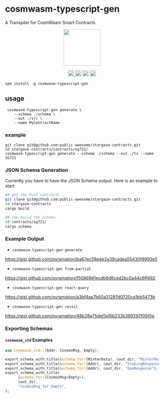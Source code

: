 # cosmwasm-typescript-gen

A Transpiler for CosmWasm Smart Contracts

<p align="center">
  <img width="120" src="https://user-images.githubusercontent.com/545047/163705368-bc899f6d-a2de-43ee-889b-dbf44e17f288.png">
</p>

<p align="center" width="100%">
  <a href="https://github.com/CosmWasm/cosmwasm-typescript-gen/actions/workflows/run-tests.yaml">
    <img height="20" src="https://github.com/CosmWasm/cosmwasm-typescript-gen/actions/workflows/run-tests.yaml/badge.svg" />
  </a>
   <a href="https://github.com/CosmWasm/cosmwasm-typescript-gen/blob/main/LICENSE-MIT"><img height="20" src="https://img.shields.io/badge/license-MIT-blue.svg"></a>
   <a href="https://github.com/CosmWasm/cosmwasm-typescript-gen/blob/main/LICENSE-Apache"><img height="20" src="https://img.shields.io/badge/license-Apache-blue.svg"></a>
   <a href="https://www.npmjs.com/package/cosmwasm-typescript-gen"><img height="20" src="https://img.shields.io/github/package-json/v/CosmWasm/cosmwasm-typescript-gen?filename=packages%2Fcosmwasm-typescript-gen%2Fpackage.json"></a>
</p>


```
npm install -g cosmwasm-typescript-gen
```

## usage

```
 cosmwasm-typescript-gen generate \
    --schema ./schema \
    --out ./src \
    --name MyContractName
 ```

### example 

```
git clone git@github.com:public-awesome/stargaze-contracts.git
cd stargaze-contracts/contracts/sg721/
cosmwasm-typescript-gen generate --schema ./schema --out ./ts --name SG721
```

### JSON Schema Generation

Currently you have to have the JSON Schema output. Here is an example to start:

```sh
## get the Rust contracts
git clone git@github.com:public-awesome/stargaze-contracts.git
cd stargaze-contracts
cargo build

## now build the schema
cd contracts/sg721/
cargo schema
```

### Example Output

- `cosmwasm-typescript-gen generate`

https://gist.github.com/pyramation/ba67ec56e4e2a39cadea55430f9993e5

- `cosmwasm-typescript-gen from-partial`

https://gist.github.com/pyramation/f50869d1ecdb6d6ced2bc0a44c6ff492

- `cosmwasm-typescript-gen react-query`

https://gist.github.com/pyramation/a3bf4aa7b60a31287d0720ca1bb5473b

- `cosmwasm-typescript-gen recoil`

https://gist.github.com/pyramation/48b28a75def1a16b233b369297f05f0e


### Exporting Schemas

#### `cosmwasm_std` Examples

```rs
use cosmwasm_std::{Addr, CosmosMsg, Empty};

export_schema_with_title(&schema_for!(MinterData), &out_dir, "MinterResponse");
export_schema_with_title(&schema_for!(Addr), &out_dir, "StakingResponse");
export_schema_with_title(&schema_for!(Addr), &out_dir, "DaoResponse");
export_schema_with_title(
      &schema_for!(CosmosMsg<Empty>),
      &out_dir,
      "CosmosMsg_for_Empty",
);
```